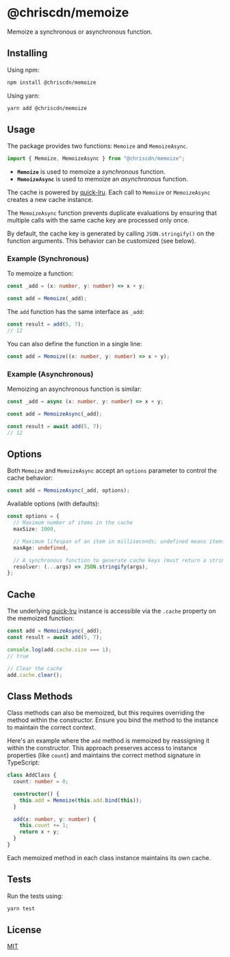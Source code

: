 # @chriscdn/memoize

Memoize a synchronous or asynchronous function.

## Installing

Using npm:

```bash
npm install @chriscdn/memoize
```

Using yarn:

```bash
yarn add @chriscdn/memoize
```

## Usage

The package provides two functions: `Memoize` and `MemoizeAsync`.

```ts
import { Memoize, MemoizeAsync } from "@chriscdn/memoize";
```

- **`Memoize`** is used to memoize a _synchronous_ function.
- **`MemoizeAsync`** is used to memoize an _asynchronous_ function.

The cache is powered by [quick-lru](https://www.npmjs.com/package/quick-lru). Each call to `Memoize` or `MemoizeAsync` creates a new cache instance.

The `MemoizeAsync` function prevents duplicate evaluations by ensuring that multiple calls with the same cache key are processed only once.

By default, the cache key is generated by calling `JSON.stringify()` on the function arguments. This behavior can be customized (see below).

### Example (Synchronous)

To memoize a function:

```ts
const _add = (x: number, y: number) => x + y;

const add = Memoize(_add);
```

The `add` function has the same interface as `_add`:

```ts
const result = add(5, 7);
// 12
```

You can also define the function in a single line:

```ts
const add = Memoize((x: number, y: number) => x + y);
```

### Example (Asynchronous)

Memoizing an asynchronous function is similar:

```ts
const _add = async (x: number, y: number) => x + y;

const add = MemoizeAsync(_add);

const result = await add(5, 7);
// 12
```

## Options

Both `Memoize` and `MemoizeAsync` accept an `options` parameter to control the cache behavior:

```ts
const add = MemoizeAsync(_add, options);
```

Available options (with defaults):

```ts
const options = {
  // Maximum number of items in the cache
  maxSize: 1000,

  // Maximum lifespan of an item in milliseconds; undefined means items never expire
  maxAge: undefined,

  // A synchronous function to generate cache keys (must return a string)
  resolver: (...args) => JSON.stringify(args),
};
```

## Cache

The underlying [quick-lru](https://www.npmjs.com/package/quick-lru) instance is accessible via the `.cache` property on the memoized function:

```ts
const add = MemoizeAsync(_add);
const result = await add(5, 7);

console.log(add.cache.size === 1);
// true

// Clear the cache
add.cache.clear();
```

## Class Methods

Class methods can also be memoized, but this requires overriding the method within the constructor. Ensure you bind the method to the instance to maintain the correct context.

Here's an example where the `add` method is memoized by reassigning it within the constructor. This approach preserves access to instance properties (like `count`) and maintains the correct method signature in TypeScript:

```ts
class AddClass {
  count: number = 0;

  constructor() {
    this.add = Memoize(this.add.bind(this));
  }

  add(x: number, y: number) {
    this.count += 1;
    return x + y;
  }
}
```

Each memoized method in each class instance maintains its own cache.

## Tests

Run the tests using:

```bash
yarn test
```

## License

[MIT](LICENSE)

